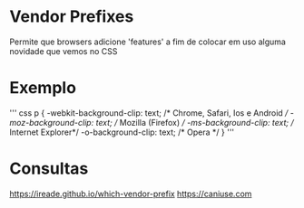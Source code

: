 # Vendor Prefixes

Permite que browsers adicione 'features'
a fim de colocar em uso alguma novidade que vemos no CSS

# Exemplo

''' css
p {
    -webkit-background-clip: text;      /* Chrome, Safari, Ios e Android */
    -moz-background-clip: text;         /* Mozilla (Firefox) */
    -ms-background-clip: text;          /* Internet Explorer*/
    -o-background-clip: text;           /* Opera */
}
'''

# Consultas

https://ireade.github.io/which-vendor-prefix
https://caniuse.com